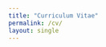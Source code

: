 ```yaml
---
title: "Curriculum Vitae"
permalink: /cv/
layout: single
---
```


<!--- Last updated: December, 2021

<!--- [CV_JuyeonCho.pdf](https://github.com/juyeoncho/juyeoncho.github.io/files/7930559/CV_JuyeonCho.pdf)
